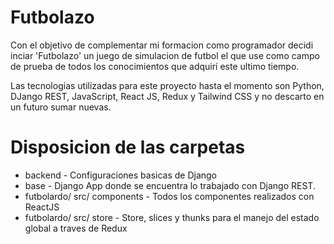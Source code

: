# Futbolazo

Con el objetivo de complementar mi formacion como programador decidi inciar 'Futbolazo' un juego de simulacion de futbol el que use como campo de prueba de todos los conocimientos que adquirí este ultimo tiempo.

Las tecnologias utilizadas para este proyecto hasta el momento son Python, DJango REST, JavaScript, React JS, Redux y Tailwind CSS y no descarto en un futuro sumar nuevas.
  
# Disposicion de las carpetas
- backend - Configuraciones basicas de Django
- base - Django App donde se encuentra lo trabajado con Django REST.
- futbolardo/ src/ components - Todos los componentes realizados con ReactJS
- futbolardo/ src/ store - Store, slices y thunks para el manejo del estado global a traves de Redux
